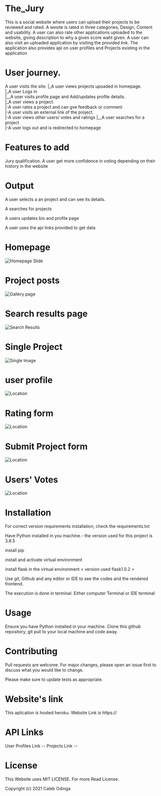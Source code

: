 # The_Jury
This is a social website where users can upload their projects to be reviewed and rated. 
A wesite is rated in three categories, Design, Content and usability.
A user can also rate other applications uploaded to the website, giving description to why a given score waht given.
A user can also visit an uploaded application by visiting the provided link.
The application also provides api on user profiles and Projects existing in the application

# User journey.
A user visits the site. 
|_A user views projects upoaded in homepage.<br>
  |_A user Logs in<br>
    |__A user visits profile page and Add/updates profile details.<br>
    |_A user views a project.<br>
      |-A user rates a project and can gve feedback or comment<br>
      |-A user visits an external link of the project.<br>
      |-A user views other users/ votes and ratings
    |__A user searches for a project<br>
  |-A user logs out and is redirected to homepage<br>

# Features to add
Jury qualification. A user get more confidence in voting depending on their history in the website

# Output
A user selects a an project and can see its details.

A searches for projects

A users updates bio and profile page

A user uses the api links provided to get data

# Homepage
<img src='gallery/static/images/homepage.png' alt='Homepage Slide'>

# Project posts
<img src='gallery/static/images/user_posts.png' alt='Gallery page'>

# Search results page
<img src='gallery/static/images/search_results.png' alt='Search Results'>

# Single Project
<img src='gallery/static/images/single_image.png' alt='Single Image'>

# user profile
<img src='gallery/static/images/user_profile.png' alt='Location'>

# Rating form
<img src='gallery/static/images/user_profile.png' alt='Location'>

# Submit Project form
<img src='gallery/static/images/user_profile.png' alt='Location'>

# Users' Votes
<img src='gallery/static/images/user_profile.png' alt='Location'>


# Installation
For correct version requirements installation, check the requirements.txt

Have Python installed in you machine.- the version used for this project is 3.8.5

install pip

install and activate virtual environment

install flask in the virtual environment < version used flask1.0.2 >

Use git, Github and any editor or IDE to see the codes and the rendered frontend.

The execution is done in terminal. Either computer Terminal or IDE terminal

# Usage
Ensure you have Python installed in your machine. Clone this github repository, git pull to your local machine and code away.

# Contributing
Pull requests are welcome. For major changes, please open an issue first to discuss what you would like to change.

Please make sure to update tests as appropriate.

# Website's link
This aplication is hosted heroku. Website Link is https://

# API Links

User Profiles Link --
Projects Link --

# License
This Website uses MIT LICENSE. For more Read License.

Copyright (c) 2021 Caleb Odinga